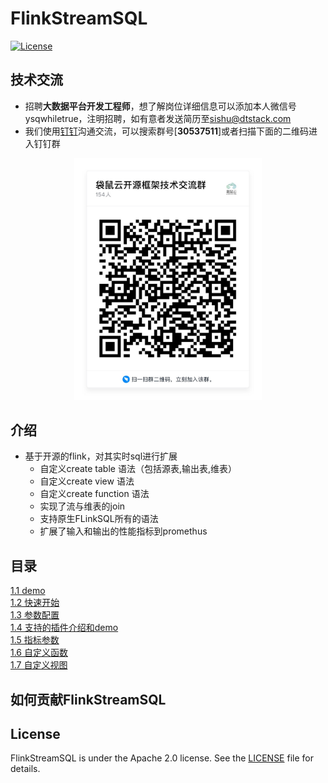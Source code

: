 FlinkStreamSQL
============
[![License](https://img.shields.io/badge/license-Apache%202-4EB1BA.svg)](https://www.apache.org/licenses/LICENSE-2.0.html)

## 技术交流
- 招聘**大数据平台开发工程师**，想了解岗位详细信息可以添加本人微信号ysqwhiletrue，注明招聘，如有意者发送简历至[sishu@dtstack.com](mailto:sishu@dtstack.com)
- 我们使用[钉钉](https://www.dingtalk.com/)沟通交流，可以搜索群号[**30537511**]或者扫描下面的二维码进入钉钉群
<div align=center>
     <img src=docs/images/streamsql_dd.jpg width=300 />
</div>

## 介绍
 * 基于开源的flink，对其实时sql进行扩展   
    * 自定义create table 语法（包括源表,输出表,维表）
    * 自定义create view 语法
    * 自定义create function 语法
    * 实现了流与维表的join
    * 支持原生FLinkSQL所有的语法
    * 扩展了输入和输出的性能指标到promethus
    
## 目录

[ 1.1 demo](docs/demo.md)  
[ 1.2 快速开始](docs/quickStart.md)  
[ 1.3 参数配置](docs/config.md)  
[ 1.4 支持的插件介绍和demo](docs/pluginsInfo.md)     
[ 1.5 指标参数](docs/newMetric.md)  
[ 1.6 自定义函数](docs/function.md)  
[ 1.7 自定义视图](docs/createView.md)  
   
## 如何贡献FlinkStreamSQL  
    
## License
FlinkStreamSQL is under the Apache 2.0 license. See the [LICENSE](http://www.apache.org/licenses/LICENSE-2.0) file for details.    
                               
                          
